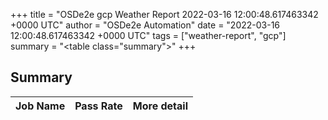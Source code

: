 +++
title = "OSDe2e gcp Weather Report 2022-03-16 12:00:48.617463342 +0000 UTC"
author = "OSDe2e Automation"
date = "2022-03-16 12:00:48.617463342 +0000 UTC"
tags = ["weather-report", "gcp"]
summary = "<table class=\"summary\"></table>"
+++
## Summary

| Job Name | Pass Rate | More detail |
|----------|-----------|-------------|




